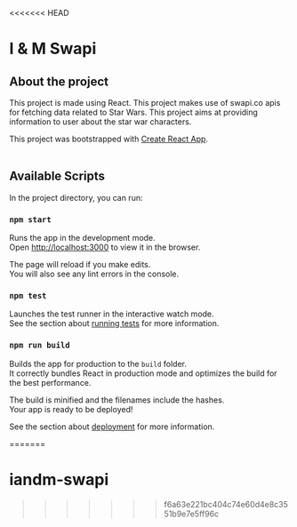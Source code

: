 <<<<<<< HEAD
# I & M Swapi

## About the project

This project is made using React. This project makes use of swapi.co apis for fetching data related to Star Wars. This project aims at providing information to user about the star war characters.

This project was bootstrapped with [Create React App](https://github.com/facebook/create-react-app).
<br/><br/>
## Available Scripts

In the project directory, you can run:

### `npm start`

Runs the app in the development mode.<br>
Open [http://localhost:3000](http://localhost:3000) to view it in the browser.

The page will reload if you make edits.<br>
You will also see any lint errors in the console.

### `npm test`

Launches the test runner in the interactive watch mode.<br>
See the section about [running tests](https://facebook.github.io/create-react-app/docs/running-tests) for more information.

### `npm run build`

Builds the app for production to the `build` folder.<br>
It correctly bundles React in production mode and optimizes the build for the best performance.

The build is minified and the filenames include the hashes.<br>
Your app is ready to be deployed!

See the section about [deployment](https://facebook.github.io/create-react-app/docs/deployment) for more information.

=======
# iandm-swapi
>>>>>>> f6a63e221bc404c74e60d4e8c3551b9e7e5ff96c

